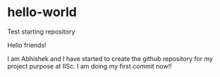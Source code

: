 # hello-world
Test starting repository

Hello friends!

I am Abhishek and I have started to create the github repository for my project purpose at IISc.
I am doing my first commit now!!
